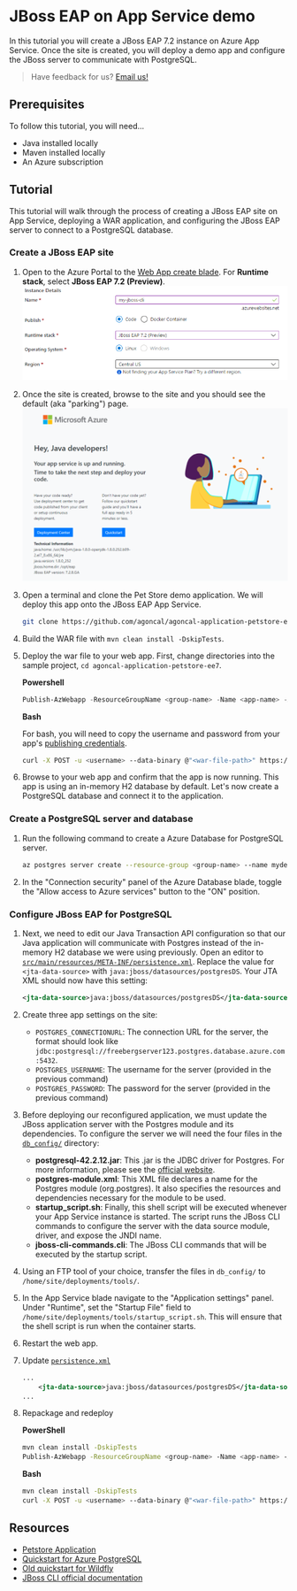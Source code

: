 # JBoss EAP on App Service demo

In this tutorial you will create a JBoss EAP 7.2 instance on Azure App Service. Once the site is created, you will deploy a demo app and configure the JBoss server to communicate with PostgreSQL.

> Have feedback for us? [Email us!](mailto:java-on-app-service@microsoft.com)

## Prerequisites

To follow this tutorial, you will need...

- Java installed locally
- Maven installed locally
- An Azure subscription

## Tutorial

This tutorial will walk through the process of creating a JBoss EAP site on App Service, deploying a WAR application, and configuring the JBoss EAP server to connect to a PostgreSQL database.

### Create a JBoss EAP site

1. Open to the Azure Portal to the [Web App create blade](https://portal.azure.com/#create/Microsoft.WebSite). For **Runtime stack**, select **JBoss EAP 7.2 (Preview)**.
    ![Portal create flow](images/portal-create.PNG)
    
2. Once the site is created, browse to the site and you should see the default (aka "parking") page.
   ![JBoss EAP parking page](images/parking-page.PNG)

3. Open a terminal and clone the Pet Store demo application. We will deploy this app onto the JBoss EAP App Service.

    ```bash
    git clone https://github.com/agoncal/agoncal-application-petstore-ee7.git
    ```

4. Build the WAR file with `mvn clean install -DskipTests`.

5. Deploy the war file to your web app. First, change directories into the sample project, `cd agoncal-application-petstore-ee7`.

    **Powershell**

    ```powershell
    Publish-AzWebapp -ResourceGroupName <group-name> -Name <app-name> -ArchivePath agoncal-application-petstore-ee7\target\applicationPetstore.war
    ```

    **Bash**

    For bash, you will need to copy the username and password from your app's [publishing credentials](https://docs.microsoft.com/en-us/azure/app-service/deploy-configure-credentials).

    ```bash
    curl -X POST -u <username> --data-binary @"<war-file-path>" https://<app-name>.scm.azurewebsites.net/api/wardeploy
    ```

6. Browse to your web app and confirm that the app is now running. This app is using an in-memory H2 database by default. Let's now create a PostgreSQL database and connect it to the application.

### Create a PostgreSQL server and database

1. Run the following command to create a Azure Database for PostgreSQL server.

    ```bash
    az postgres server create --resource-group <group-name> --name mydemoserver --location westus --admin-user myadmin --admin-password <server_admin_password> --sku-name GP_Gen5_2
    ```

1. In the "Connection security" panel of the Azure Database blade, toggle the "Allow access to Azure services" button to the "ON" position.

### Configure JBoss EAP for PostgreSQL

1. Next, we need to edit our Java Transaction API configuration so that our Java application will communicate with Postgres instead of the in-memory H2 database we were using previously. Open an editor to [`src/main/resources/META-INF/persistence.xml`](agoncal-application-petstore-ee7/src/main/resources/META-INF/persistence.xml). Replace the value for `<jta-data-source>` with `java:jboss/datasources/postgresDS`. Your JTA XML should now have this setting:

    ```xml
    <jta-data-source>java:jboss/datasources/postgresDS</jta-data-source>
    ```

1. Create three app settings on the site:

    - `POSTGRES_CONNECTIONURL`: The connection URL for the server, the format should look like `jdbc:postgresql://freebergserver123.postgres.database.azure.com:5432`.
    - `POSTGRES_USERNAME`: The username for the server (provided in the previous command)
    - `POSTGRES_PASSWORD`: The password for the server (provided in the previous command)

1. Before deploying our reconfigured application, we must update the JBoss application server with the Postgres module and its dependencies. To configure the server we will need the four files in the  [`db_config/`](db_config/) directory:

    - **postgresql-42.2.12.jar**: This .jar is the JDBC driver for Postgres. For more information, please see the [official website](https://jdbc.postgresql.org/index.html).
    - **postgres-module.xml**: This XML file declares a name for the Postgres module (org.postgres). It also specifies the resources and dependencies necessary for the module to be used.
    - **startup_script.sh**: Finally, this shell script will be executed whenever your App Service instance is started. The script runs the JBoss CLI commands to configure the server with the data source module, driver, and expose the JNDI name.
    - **jboss-cli-commands.cli**: The JBoss CLI commands that will be executed by the startup script.

1. Using an FTP tool of your choice, transfer the files in `db_config/` to `/home/site/deployments/tools/`.

1. In the App Service blade navigate to the "Application settings" panel. Under "Runtime", set the "Startup File" field to `/home/site/deployments/tools/startup_script.sh`. This will ensure that the shell script is run when the container starts.

1. Restart the web app.

1. Update [`persistence.xml`](agoncal-application-petstore-ee7/src/main/resources/META-INF/persistence.xml)

    ```xml
    ...
        <jta-data-source>java:jboss/datasources/postgresDS</jta-data-source>
    ...
    ```

11. Repackage and redeploy

    **PowerShell**
    
    ```bash
    mvn clean install -DskipTests
    Publish-AzWebapp -ResourceGroupName <group-name> -Name <app-name> -ArchivePath agoncal-application-petstore-ee7\target\applicationPetstore.war
    ```
    
    **Bash**
    
    ```bash
    mvn clean install -DskipTests
    curl -X POST -u <username> --data-binary @"<war-file-path>" https://<app-name>.scm.azurewebsites.net/api/wardeploy
    ```

## Resources

- [Petstore Application](https://github.com/agoncal/agoncal-application-petstore-ee7)
- [Quickstart for Azure PostgreSQL](https://docs.microsoft.com/en-us/azure/postgresql/quickstart-create-server-database-azure-cli)
- [Old quickstart for Wildfly](https://github.com/JasonFreeberg/agoncal-application-petstore-ee7/blob/master/temp_quickstart_steps.md)
- [JBoss CLI official documentation](https://access.redhat.com/documentation/en-us/red_hat_jboss_enterprise_application_platform/7.0/html-single/management_cli_guide/#how_to_cli)

